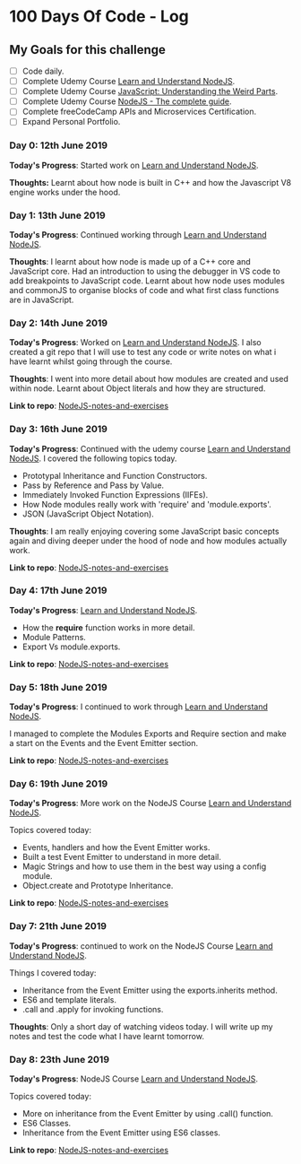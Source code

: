 # 100 Days Of Code - Log

## My Goals for this challenge

- [ ] Code daily.
- [ ] Complete Udemy Course [Learn and Understand NodeJS](https://www.udemy.com/understand-nodejs/).
- [ ] Complete Udemy Course [JavaScript: Understanding the Weird Parts](https://www.udemy.com/understand-javascript/).
- [ ] Complete Udemy Course [NodeJS - The complete guide](https://www.udemy.com/course/nodejs-the-complete-guide/).
- [ ] Complete freeCodeCamp APIs and Microservices Certification.
- [ ] Expand Personal Portfolio.

### Day 0: 12th June 2019

**Today's Progress**: Started work on [Learn and Understand NodeJS](https://www.udemy.com/understand-nodejs/).

**Thoughts:** Learnt about how node is built in C++ and how the Javascript V8 engine works under the hood.

### Day 1: 13th June 2019

**Today's Progress**: Continued working through [Learn and Understand NodeJS](https://www.udemy.com/understand-nodejs/).

**Thoughts**: I learnt about how node is made up of a C++ core and JavaScript core. Had an introduction to using the debugger in VS code to add breakpoints to
JavaScript code. Learnt about how node uses modules and commonJS to organise blocks of code and what first class functions are in JavaScript.

### Day 2: 14th June 2019

**Today's Progress**: Worked on [Learn and Understand NodeJS](https://www.udemy.com/understand-nodejs/).
I also created a git repo that I will use to test any code or write notes on what i have learnt whilst going through the course.

**Thoughts**: I went into more detail about how modules are created and used within node. Learnt about Object literals and how they are structured.

**Link to repo**: [NodeJS-notes-and-exercises](https://github.com/JamesHattersley83/NodeJS-notes-and-exercises)

### Day 3: 16th June 2019

**Today's Progress**: Continued with the udemy course [Learn and Understand NodeJS](https://www.udemy.com/understand-nodejs/).
I covered the following topics today.

- Prototypal Inheritance and Function Constructors.
- Pass by Reference and Pass by Value.
- Immediately Invoked Function Expressions (IIFEs).
- How Node modules really work with 'require' and 'module.exports'.
- JSON (JavaScript Object Notation).

**Thoughts**: I am really enjoying covering some JavaScript basic concepts again and diving deeper under the hood of node and how modules actually work.

**Link to repo**: [NodeJS-notes-and-exercises](https://github.com/JamesHattersley83/NodeJS-notes-and-exercises)

### Day 4: 17th June 2019

**Today's Progress**: [Learn and Understand NodeJS](https://www.udemy.com/understand-nodejs/).

- How the **require** function works in more detail.
- Module Patterns.
- Export Vs module.exports.

**Link to repo**: [NodeJS-notes-and-exercises](https://github.com/JamesHattersley83/NodeJS-notes-and-exercises)

### Day 5: 18th June 2019

**Today's Progress**: I continued to work through [Learn and Understand NodeJS](https://www.udemy.com/understand-nodejs/).

I managed to complete the Modules Exports and Require section and make a start on the Events and the Event Emitter section.

**Link to repo**: [NodeJS-notes-and-exercises](https://github.com/JamesHattersley83/NodeJS-notes-and-exercises)

### Day 6: 19th June 2019

**Today's Progress**: More work on the NodeJS Course [Learn and Understand NodeJS](https://www.udemy.com/understand-nodejs/).

Topics covered today:

- Events, handlers and how the Event Emitter works.
- Built a test Event Emitter to understand in more detail.
- Magic Strings and how to use them in the best way using a config module.
- Object.create and Prototype Inheritance.

**Link to repo**: [NodeJS-notes-and-exercises](https://github.com/JamesHattersley83/NodeJS-notes-and-exercises)

### Day 7: 21th June 2019

**Today's Progress**: continued to work on the NodeJS Course [Learn and Understand NodeJS](https://www.udemy.com/understand-nodejs/).

Things I covered today:

- Inheritance from the Event Emitter using the exports.inherits method.
- ES6 and template literals.
- .call and .apply for invoking functions.

**Thoughts**: Only a short day of watching videos today. I will write up my notes and test the code what I have learnt tomorrow.

### Day 8: 23th June 2019

**Today's Progress**: NodeJS Course [Learn and Understand NodeJS](https://www.udemy.com/understand-nodejs/).

Topics covered today:

- More on inheritance from the Event Emitter by using .call() function.
- ES6 Classes.
- Inheritance from the Event Emitter using ES6 classes.

**Link to repo**: [NodeJS-notes-and-exercises](https://github.com/JamesHattersley83/NodeJS-notes-and-exercises)
